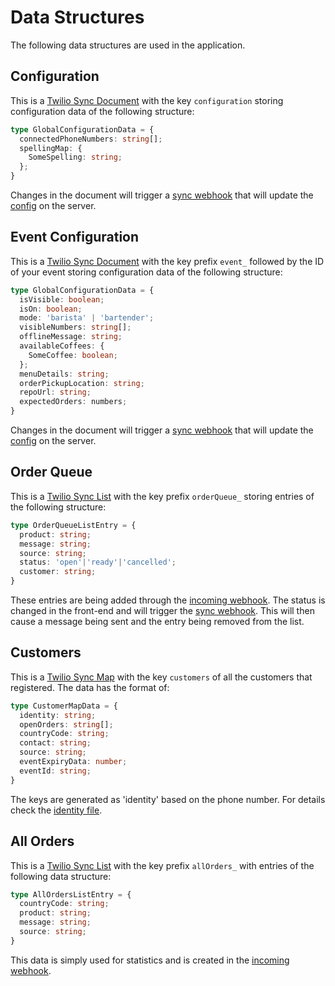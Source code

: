 # Data Structures

The following data structures are used in the application.

## Configuration

This is a [Twilio Sync Document] with the key `configuration` storing configuration data of the following structure:

```ts
type GlobalConfigurationData = {
  connectedPhoneNumbers: string[];
  spellingMap: {
    SomeSpelling: string;
  };
}
```

Changes in the document will trigger a [sync webhook] that will update the [config] on the server.

## Event Configuration

This is a [Twilio Sync Document] with the key prefix `event_` followed by the ID of your event storing configuration data of the following structure:

```ts
type GlobalConfigurationData = {
  isVisible: boolean;
  isOn: boolean;
  mode: 'barista' | 'bartender';
  visibleNumbers: string[];
  offlineMessage: string;
  availableCoffees: {
    SomeCoffee: boolean;
  };
  menuDetails: string;
  orderPickupLocation: string;
  repoUrl: string;
  expectedOrders: numbers;
}
```

Changes in the document will trigger a [sync webhook] that will update the [config] on the server.

## Order Queue

This is a [Twilio Sync List] with the key prefix `orderQueue_` storing entries of the following structure:

```ts
type OrderQueueListEntry = {
  product: string;
  message: string;
  source: string;
  status: 'open'|'ready'|'cancelled';
  customer: string;
}
```

These entries are being added through the [incoming webhook]. The status is changed in the front-end and will trigger the [sync webhook]. This will then cause a message being sent and the entry being removed from the list.

## Customers

This is a [Twilio Sync Map] with the key `customers` of all the customers that registered. The data has the format of:

```ts
type CustomerMapData = {
  identity: string;
  openOrders: string[];
  countryCode: string;
  contact: string;
  source: string;
  eventExpiryData: number;
  eventId: string;
}
```

The keys are generated as 'identity' based on the phone number. For details check the [identity file].

## All Orders

This is a [Twilio Sync List] with the key prefix `allOrders_` with entries of the following data structure:

```ts
type AllOrdersListEntry = {
  countryCode: string;
  product: string;
  message: string;
  source: string;
}
```

This data is simply used for statistics and is created in the [incoming webhook].

[Twilio Sync Document]: https://www.twilio.com/docs/api/sync/rest/documents
[Twilio Sync Map]: https://www.twilio.com/docs/api/sync/rest/maps
[Twilio Sync List]: https://www.twilio.com/docs/api/sync/rest/lists
[incoming webhook]: ../server/api/webhooks/incoming.js
[sync webhook]: ../server/api/webhooks/incoming.js
[config]: ../server/data/config.js
[identity file]: ../server/utils/identity.js